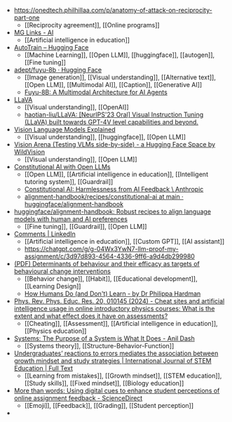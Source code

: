 - https://onedtech.philhillaa.com/p/anatomy-of-attack-on-reciprocity-part-one
	- [[Reciprocity agreement]], [[Online programs]]
- [MG Links - AI](https://mglinks.org/ai/)
	- [[Artificial intelligence in education]]
- [AutoTrain – Hugging Face](https://huggingface.co/autotrain)
	- [[Machine Learning]], [[Open LLM]], [[huggingface]], [[autogen]], [[Fine tuning]]
- [adept/fuyu-8b · Hugging Face](https://huggingface.co/adept/fuyu-8b)
	- [[Image generation]], [[Visual understanding]], [[Alternative text]], [[Open LLM]], [[Multimodal AI]], [[Caption]], [[Generative AI]]
	- [Fuyu-8B: A Multimodal Architecture for AI Agents](https://www.adept.ai/blog/fuyu-8b)
- [LLaVA](https://llava-vl.github.io/)
	- [[Visual understanding]], [[OpenAI]]
	- [haotian-liu/LLaVA: [NeurIPS'23 Oral] Visual Instruction Tuning (LLaVA) built towards GPT-4V level capabilities and beyond.](https://github.com/haotian-liu/LLaVA)
- [Vision Language Models Explained](https://huggingface.co/blog/vlms)
	- [[Visual understanding]], [[huggingface]], [[Open LLM]]
- [Vision Arena (Testing VLMs side-by-side) - a Hugging Face Space by WildVision](https://huggingface.co/spaces/WildVision/vision-arena)
	- [[Visual understanding]], [[Open LLM]]
- [Constitutional AI with Open LLMs](https://huggingface.co/blog/constitutional_ai)
	- [[Open LLM]], [[Artificial intelligence in education]], [[Intelligent tutoring system]], [[Guardrail]]
	- [Constitutional AI: Harmlessness from AI Feedback \ Anthropic](https://www.anthropic.com/news/constitutional-ai-harmlessness-from-ai-feedback)
	- [alignment-handbook/recipes/constitutional-ai at main · huggingface/alignment-handbook](https://github.com/huggingface/alignment-handbook/tree/main/recipes/constitutional-ai)
- [huggingface/alignment-handbook: Robust recipes to align language models with human and AI preferences](https://github.com/huggingface/alignment-handbook/tree/main)
	- [[Fine tuning]], [[Guardrail]], [[Open LLM]]
- [Comments | LinkedIn](https://www.linkedin.com/feed/update/urn:li:activity:7201684302621798400)
	- [[Artificial intelligence in education]], [[Custom GPT]], [[AI assistant]]
	- https://chatgpt.com/g/g-04Wx3YwN7-llm-proof-my-assignment/c/3d97d893-4564-4336-9ff6-a9d4db299980
- [(PDF) Determinants of behaviour and their efficacy as targets of behavioural change interventions](https://www.researchgate.net/publication/380329032_Determinants_of_behaviour_and_their_efficacy_as_targets_of_behavioural_change_interventions)
	- [[Behavior change]], [[Habit]], [[Educational development]], [[Learning Design]]
	- [How Humans Do (and Don't) Learn - by Dr Philippa Hardman](https://drphilippahardman.substack.com/p/how-humans-do-and-dont-learn?isFreemail=true&post_id=145018758&publication_id=926556&r=1gwis)
- [Phys. Rev. Phys. Educ. Res. 20, 010145 (2024) - Cheat sites and artificial intelligence usage in online introductory physics courses: What is the extent and what effect does it have on assessments?](https://journals.aps.org/prper/abstract/10.1103/PhysRevPhysEducRes.20.010145)
	- [[Cheating]], [[Assessment]], [[Artificial intelligence in education]], [[Physics education]]
- [Systems: The Purpose of a System is What It Does - Anil Dash](https://www.anildash.com//2024/05/29/systems-the-purpose-of-a-system/)
	- [[Systems theory]], [[Structure-Behavior-Function]]
- [Undergraduates’ reactions to errors mediates the association between growth mindset and study strategies | International Journal of STEM Education | Full Text](https://stemeducationjournal.springeropen.com/articles/10.1186/s40594-024-00485-4)
	- [[Learning from mistakes]], [[Growth mindset]], [[STEM education]], [[Study skills]], [[Fixed mindset]], [[Biology education]]
- [More than words: Using digital cues to enhance student perceptions of online assignment feedback - ScienceDirect](https://www.sciencedirect.com/science/article/abs/pii/S1096751620300658)
	- [[Emoji]], [[Feedback]], [[Grading]], [[Student perception]]
-